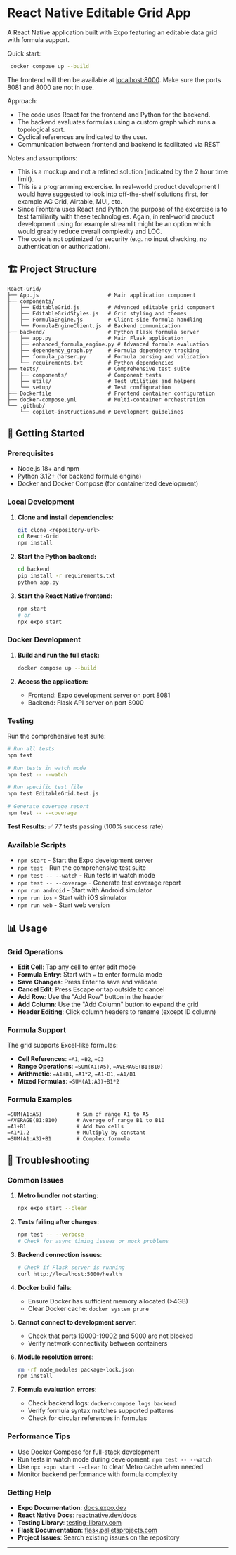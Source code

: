 # React Native Editable Grid App

A React Native application built with Expo featuring an editable data grid with formula support.

Quick start:
  ```bash
   docker compose up --build
   ```

The frontend will then be available at [localhost:8000](http://localhost:8081/). Make sure the ports 8081 and 8000 are not in use.

Approach:

- The code uses React for the frontend and Python for the backend.
- The backend evaluates formulas using a custom graph which runs a topological sort.
- Cyclical references are indicated to the user.
- Communication between frontend and backend is facilitated via REST

Notes and assumptions:

- This is a mockup and not a refined solution (indicated by the 2 hour time limit).
- This is a programming excercise. In real-world product development I would have suggested to look into off-the-shelf solutions first, for example AG Grid, Airtable, MUI, etc.
- Since Frontera uses React and Python the purpose of the excercise is to test familiarity with these technologies. Again, in real-world product development using for example streamlit might be an option which would greatly reduce overall complexity and LOC.
- The code is not optimized for security (e.g. no input checking, no authentication or authorization). 

## 🏗️ Project Structure

```
React-Grid/
├── App.js                      # Main application component
├── components/
│   ├── EditableGrid.js         # Advanced editable grid component
│   ├── EditableGridStyles.js   # Grid styling and themes
│   ├── FormulaEngine.js        # Client-side formula handling
│   └── FormulaEngineClient.js  # Backend communication
├── backend/                    # Python Flask formula server
│   ├── app.py                  # Main Flask application
│   ├── enhanced_formula_engine.py # Advanced formula evaluation
│   ├── dependency_graph.py     # Formula dependency tracking
│   ├── formula_parser.py       # Formula parsing and validation
│   └── requirements.txt        # Python dependencies
├── tests/                      # Comprehensive test suite
│   ├── components/             # Component tests
│   ├── utils/                  # Test utilities and helpers
│   └── setup/                  # Test configuration
├── Dockerfile                  # Frontend container configuration
├── docker-compose.yml          # Multi-container orchestration
└── .github/
    └── copilot-instructions.md # Development guidelines
```

## 🚀 Getting Started

### Prerequisites

- Node.js 18+ and npm
- Python 3.12+ (for backend formula engine)
- Docker and Docker Compose (for containerized development)

### Local Development

1. **Clone and install dependencies:**
   ```bash
   git clone <repository-url>
   cd React-Grid
   npm install
   ```

2. **Start the Python backend:**
   ```bash
   cd backend
   pip install -r requirements.txt
   python app.py
   ```

3. **Start the React Native frontend:**
   ```bash
   npm start
   # or
   npx expo start
   ```

### Docker Development 

1. **Build and run the full stack:**
   ```bash
   docker compose up --build
   ```

2. **Access the application:**
   - Frontend: Expo development server on port 8081
   - Backend: Flask API server on port 8000

### Testing

Run the comprehensive test suite:

```bash
# Run all tests
npm test

# Run tests in watch mode  
npm test -- --watch

# Run specific test file
npm test EditableGrid.test.js

# Generate coverage report
npm test -- --coverage
```

**Test Results:** ✅ 77 tests passing (100% success rate)

### Available Scripts

- `npm start` - Start the Expo development server
- `npm test` - Run the comprehensive test suite  
- `npm test -- --watch` - Run tests in watch mode
- `npm test -- --coverage` - Generate test coverage report
- `npm run android` - Start with Android simulator
- `npm run ios` - Start with iOS simulator  
- `npm run web` - Start web version

## 📊 Usage

### Grid Operations

- **Edit Cell**: Tap any cell to enter edit mode
- **Formula Entry**: Start with `=` to enter formula mode
- **Save Changes**: Press Enter to save and validate
- **Cancel Edit**: Press Escape or tap outside to cancel
- **Add Row**: Use the "Add Row" button in the header
- **Add Column**: Use the "Add Column" button to expand the grid
- **Header Editing**: Click column headers to rename (except ID column)

### Formula Support

The grid supports Excel-like formulas:

- **Cell References**: `=A1`, `=B2`, `=C3`
- **Range Operations**: `=SUM(A1:A5)`, `=AVERAGE(B1:B10)`
- **Arithmetic**: `=A1+B1`, `=A1*2`, `=A1-B1`, `=A1/B1`
- **Mixed Formulas**: `=SUM(A1:A3)+B1*2`

### Formula Examples

```
=SUM(A1:A5)           # Sum of range A1 to A5
=AVERAGE(B1:B10)      # Average of range B1 to B10  
=A1+B1                # Add two cells
=A1*1.2               # Multiply by constant
=SUM(A1:A3)+B1        # Complex formula
```

## 🔧 Troubleshooting

### Common Issues

1. **Metro bundler not starting**: 
   ```bash
   npx expo start --clear
   ```

2. **Tests failing after changes**:
   ```bash
   npm test -- --verbose
   # Check for async timing issues or mock problems
   ```

3. **Backend connection issues**:
   ```bash
   # Check if Flask server is running
   curl http://localhost:5000/health
   ```

4. **Docker build fails**: 
   - Ensure Docker has sufficient memory allocated (>4GB)
   - Clear Docker cache: `docker system prune`

5. **Cannot connect to development server**: 
   - Check that ports 19000-19002 and 5000 are not blocked
   - Verify network connectivity between containers

6. **Module resolution errors**: 
   ```bash
   rm -rf node_modules package-lock.json
   npm install
   ```

7. **Formula evaluation errors**:
   - Check backend logs: `docker-compose logs backend`
   - Verify formula syntax matches supported patterns
   - Check for circular references in formulas

### Performance Tips

- Use Docker Compose for full-stack development
- Run tests in watch mode during development: `npm test -- --watch`
- Use `npx expo start --clear` to clear Metro cache when needed
- Monitor backend performance with formula complexity

### Getting Help

- **Expo Documentation**: [docs.expo.dev](https://docs.expo.dev/)
- **React Native Docs**: [reactnative.dev/docs](https://reactnative.dev/docs/getting-started)
- **Testing Library**: [testing-library.com](https://testing-library.com/docs/react-native-testing-library/intro)
- **Flask Documentation**: [flask.palletsprojects.com](https://flask.palletsprojects.com/)
- **Project Issues**: Search existing issues on the repository

---

